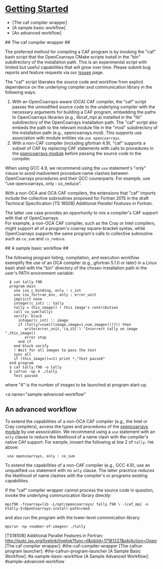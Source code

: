 [This document is formatted with GitHub-Flavored Markdown.                       ]:# 
[For better viewing, including hyperlinks, read it online at                     ]:# 
[https://github.com/sourceryinstitute/opencoarrays/blob/master/GETTING_STARTED.md]:#

# [Getting Started](#getting-started) #

* [The caf compiler wrapper]
* [A sample basic workflow]
* [An advanced workflow]

<a name="the-caf-compiler-wrapper">
## The caf compiler wrapper ##
</a> 

The preferred method for compiling a CAF program is by invoking the "caf" bash script 
that the OpenCoarrays CMake scripts install in the "bin" subdirectory of the installation
path. This is an experimental script with limited but useful capabilities that will 
grow over time.  Please submit bug reports and feature requests via our [Issues] page.

The "caf" script liberates the source code and workflow from explicit dependence on the
underlying compiler and communication library in the following ways: 

1. With an OpenCoarrays-aware (OCA) CAF compiler, the "caf" script passes the unmodified
   source code to the underlying compiler with the necessary arguments for building a 
   CAF program, embedding the paths to OpenCoarrays libraries (e.g., libcaf_mpi.a) installed 
   in the "lib" subdirectory of the OpenCoarrays installation path.  The "caf" script also 
   embeds the path to the relevant module file in the "mod" subdirectory of the installation
   path (e.g., opencoarrays.mod).  This supports use association with module entities via
   ``use opencoarrays``.
2. With a non-CAF compiler (including gfortran 4.9), "caf" supports a subset of CAF by 
   replacing CAF statements with calls to procedures in the [opencoarrays module] before
   passing the source code to the compiler.  

When using GCC 4.9, we recommend using the `use` statement's "only" clause to
avoid inadvertent procedure name clashes between OpenCoarrays procedures and their 
GCC counerparts.  For example, use "use opencoarrays, only : co_reduce".

With a non-OCA and OCA CAF compilers, the extensions that "caf" imports include the collective
subroutines proposed for Fortran 2015 in the draft Technical Specification [TS 18508]
_Additional Parallel Features in Fortran_.

The latter use case provides an opportunity to mix a compiler's CAF support with that of OpenCoarrays.  
For example, a non-OCA CAF compiler, such as the Cray or Intel compilers, might support all of a 
program's coarray square-bracket syntax, while OpenCoarrays supports the same program's calls to 
collective subroutine such as `co_sum` and `co_reduce`.

<a name="a-sample-basic-workflow">
## A sample basic workflow ##
</a>

The following program listing, compilation, and execution workflow exemplify 
the use of an OCA compiler (e.g., gfortran 5.1.0 or later) in a Linux bash shell 
with the "bin" directory of the chosen installation path in the user's PATH 
environment variable:

      $ cat tally.f90 
      program main
        use iso_c_binding, only : c_int
        use iso_fortran_env, only : error_unit
        implicit none
        integer(c_int) :: tally
        tally = this_image() ! this image's contribution 
        call co_sum(tally)
        verify: block
          integer(c_int) :: image
          if (tally/=sum([(image,image=1,num_images())])) then
             write(error_unit,'(a,i5)') "Incorrect tally on image ",this_image()
             error stop
          end if
        end block verify
        ! Wait for all images to pass the test
        sync all 
        if (this_image()==1) print *,"Test passed"
      end program
      $ caf tally.f90 -o tally
      $ cafrun -np 4 ./tally
        Test passed

where "4" is the number of images to be launched at program start-up.

<a name="sample-advanced-workflow"
## An advanced workflow </a> ##

To extend the capabilities of a non-OCA CAF compiler (e.g., the Intel or Cray compilers),
access the types and procedures of the [opencoarrays module] by use assocication.  We 
recommend using a `use` statement with an `only` clause to reduce the likelihood of a
name clash with the compiler's native CAf support.  For eample, innsert the following
at line 2 of `tally.f90` above:

     use opencoarrays, only : co_sum

To extend the capabilities of a non-CAF compiler (e.g., GCC 4.9), use an unqualified
`use` statement with no `only` clause.  The latter practrice reduces the likelihood of
name clashes with the compiler's or programs existing capabilities.

If the "caf" compiler wrapper cannot process the source code in question, invoke
the underlying communication library directly:

    mpif90 -fcoarray=lib -L/opt/opencoarrays/ tally.f90 \ -lcaf_mpi -o htally-I<OpenCoarrays-install-path>/mod

and also run the program with the lower-level commnication library:

    mpirun -np <number-of-images> ./tally

[Sourcery Store]: http://www.sourceryinstitute.org/store
[Issues]: https://github.com/sourceryinstitute/opencoarrays/issues
[opencoarrays module]: ./src/extensions/opencoarrays.F90
[GCC]: http://gcc.gnu.org
[TS18508] Additional Parallel Features in Fortran: http://isotc.iso.org/livelink/livelink?func=ll&objId=17181227&objAction=Open
[The caf compiler wrapper]: #the-caf-compiler-wrapper
[The cafrun program launcher]: #the-cafrun-program-launcher
[A Sample Basic  Workflow]: #a-sample-basic-workflow
[A Sample Advanced Workflow]: #sample-advanced-workflow
